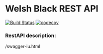# Welsh Black REST API
[![Build Status](https://circleci.com/gh/mysior103/welsh-black-restapi.svg?style=shield&circle-token=:circle-token)](https://circleci.com/gh/mysior103/welsh-black-restapi)
[![codecov](https://codecov.io/gh/mysior103/welsh-black-restapi/branch/master/graph/badge.svg)](https://codecov.io/gh/mysior103/welsh-black-restapi)
### RestAPI description:
/swagger-iu.html
